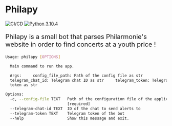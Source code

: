 # Philapy

![CI/CD](https://github.com/redat00/philapy/actions/workflows/main.yml/badge.svg)
[![Python 3.10.4](https://img.shields.io/badge/python-3.10.4-blue.svg)](https://www.python.org/downloads/release/python-3104/)


<p style="font-size: 20px"> 
    Philapy is a small bot that parses Philarmonie's website in order to find concerts at a youth price !
</p>

```bash
Usage: philapy [OPTIONS]

  Main command to run the app.

  Args:     config_file_path: Path of the config file as str
  telegram_chat_id: Telegram chat ID as str     telegram_token: Telegram bot
  token as str

Options:
  -c, --config-file TEXT   Path of the configuration file of the application
                           [required]
  --telegram-chat-id TEXT  ID of the chat to send alerts to
  --telegram-token TEXT    Telegram token of the bot
  --help                   Show this message and exit.
```

